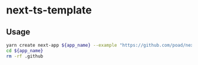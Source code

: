 # next-ts-template

## Usage

```sh
yarn create next-app ${app_name} --example "https://github.com/poad/next-ts-minimal-template"
cd ${app_name}
rm -rf .github
```
